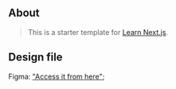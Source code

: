 ## About

> This is a starter template for [Learn Next.js](https://nextjs.org/learn).

## Design file

Figma: ["Access it from here"](https://www.figma.com/file/0SfzhxcATlUwEbeZ8PsJC5/codeflow?node-id=2%3A1524);
